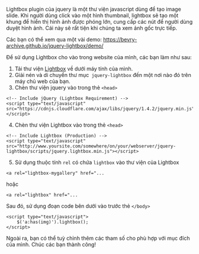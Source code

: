 Lightbox plugin của jquery là một thư viện javascript dùng để tạo image slide. Khi người dùng click vào một hình thumbnail, lightbox sẽ tạo một khung để hiển thị hình ảnh được phóng lớn, cung cấp các nút để người dùng duyệt hình ảnh. Cái này sẽ rất tiện khi chúng ta xem ảnh gốc trực tiếp.

Các bạn có thể xem qua một vài demo: https://bevry-archive.github.io/jquery-lightbox/demo/

Để sử dụng Lightbox cho vào trong website của mình, các bạn làm như sau:

1. Tải thư viện [Lightbox](https://github.com/bevry-archive/jquery-lightbox/archive/master.zip) về dưới máy tính của mình.
2. Giải nén và di chuyển thư mục` jquery-lightbox` đến một nơi nào đó trên máy chủ web của bạn.
3. Chèn thư viện jquery vào trong thẻ `<head>`

```
<!-- Include jQuery (Lightbox Requirement) -->
<script type="text/javascript" src="https://cdnjs.cloudflare.com/ajax/libs/jquery/1.4.2/jquery.min.js"></script>
```

4. Chèn thư viện Lightbox vào trong thẻ `<head>`

```
<!-- Include Lightbox (Production) -->
<script type="text/javascript" src="http://www.yoursite.com/somewhere/on/your/webserver/jquery-lightbox/scripts/jquery.lightbox.min.js"></script>
```

5. Sử dụng thuộc tính `rel` có chứa `lightbox` vào thư viện của Lightbox

`<a rel="lightbox-mygallery" href="...` 

hoặc

`<a rel="lightbox" href="...`

Sau đó, sử dụng đoạn code bên dưới vào trước thẻ `</body>`

```
<script type="text/javascript">
    $('a:has(img)').lightbox();
</script>
```

Ngoài ra, bạn có thể tuỳ chỉnh thêm các tham số cho phù hợp với mục đích của mình. Chúc các bạn thành công!
